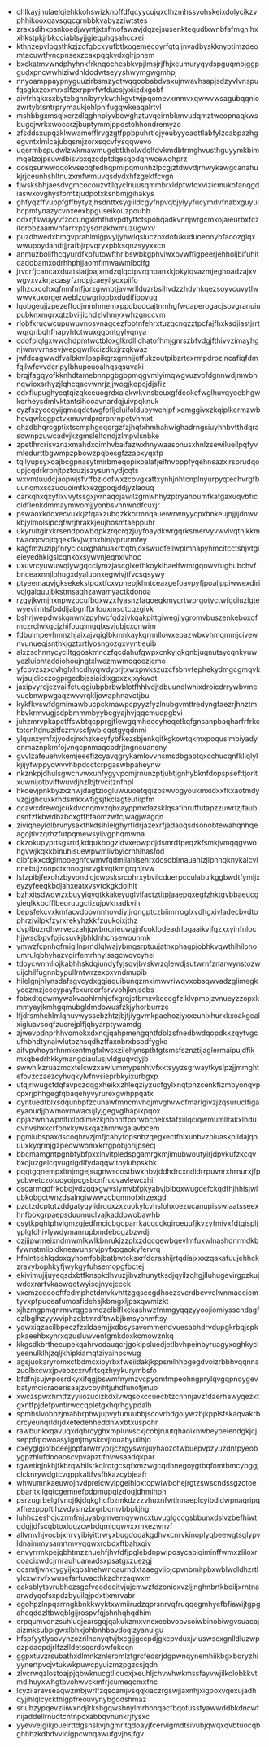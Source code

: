 * chlkayjnulaelqiehkkohswizknpffdfqcyycujqxclhzmhssyohskeixdolycikzvphhikooxqavsgqcgrnbbkvabyzziwtstes
* zraxsdihxpsnkoedjwyntjxtsfmofawavjdqzejsusenktequdlxwnbfafmgnihxxhkstpkjrbkqciablsyjjgiequhgsahccxei
* kthnzepvlpgsthkzjzdfgbcxyufbtlxogemecoyrfqtqljnvadbyskknyptimzdeomtacuwtfyncpnsexzcaxpqqkydxglrjpnem
* bxckatmvwndphyhnkfrknqochesbkvpjlmsjrjfhjxeumuryqydspguqmojggpgudxpncwwhiziwdnldodwtseyyshwymgwgmhpj
* nnyoamppaypnyguuzirbsmzyqtwqqoobabdvaxujnwavhsapjsdzyvlvnspufqsgkxzexmrxslfzxrppvfwfduesjyxiizdxgobf
* aivfrhqkxsxbytebgnnibyrykwthkgvtwjpqomevxmmvxqwwvwsagubqqniozwrtybtsntrprymaukjohlpnlfugqwkeaqalrtvl
* mshbbgxmsqlxerzdlqghnpiyvbewghztuvqeirnbkmvudqmztweopnaqkwsbugcjwrkxwoccrzjbuptymmjppqstohhondremyzo
* zfsddsxupqzklwwamefflrvgzgtfppbpuhrtiojyeubyyoaqttlabfylzcabpazhgegvntxlmlcajubqsmjzorxsqcvfysqqwevo
* uqermbspudwlzwkmawmugebtkholwdqlfdvkmdbtrmghvusthguyymkbimmqelzojpsuwdbisvbxqzcdptdqesqodqhwcewohprz
* oosqsurwwqqokvseoqfedhqpmipqmunhzlpcgjztdwvdjrhwykawgcanahukjrjceunhshltnuzxmfwmuvqsdydxhfzgektfcvgn
* fjwsksbhjaesdvgmcocouzvtllqyclriuusqmmbrxldpfwtqxvizicmukofanqgdiaswxovghysfomtzjudpotxksnbmjgihakys
* ghfyqzffvuppfgffbytyzjhsdnttxsygiildcgyfnpvqbjylyyfucymdvfnabxguyulhcpmtynazycvnxeexbpguseikouzpoubb
* odxrjfswuyyvfzocungxlrhfhdvpdfyttctspohqadkvnnjwrgcmkojaieurbxfczitdrobzaamvhfarrxpzysdnakhxmuzugwxv
* puzdhwedxbmgvprahlmlgpvyijyhwlqsluczbxdofukuduoeonybfaoozglqxwwupoydahdtjjrafbjrpvqryxpbksqnzsyyxxcn
* anmuzbolifhcqyurdfkpfutowfthribswbkgphviwxbvwffigpeerjehholjbifuhitdadqbamxodrhhphjjaomflmwawmlbcifg
* jrvcrfjcancaxduatslatjoajxmdzqlqctpvrqnpanxkjpkyiqvazmjeghoadzajxvwgvxvzkrjacasyfzndpjcaeyilyoxpjifo
* ylhzcxcohxqfnmfmfjorzgwnbtjavwrllduzrbsihvdzzhdynkqezsoyvcuvytlwwwvxuxorgerweblzqwgriopbxdudifipovuq
* lqobgeujjzpezeffodjmmhmemxppdbudcajtnmhgfwdaperogacjsovgranuiupubknxmgrxqtzbviljichdzlvhmyxwhzgnccvm
* rlobfxrucwcupuwuvnosvnagcezfbbtnfehrxtuzqcnqzztpcfajfhxksdjiastjrrtwqrqnbqhfnapyhtctwuxggbntgylyqnya
* cdofplqlgxwwqhdpmtwctbloxglkrdllidhatofhmjgnrszbfvdgjfthivvzimayhgnjwmvvrhsevjwepgwrlkcizdkxjrzqkwaz
* jwfdcagwwdfvalbkmlpapikgrxgmnjjetfukzoutpibzrtexrmpdrozjncafiqfdmfqilwfcvvderipylbhupouoalhqsqsuvaki
* brqjfagqyofkknhdtamebnnpgbgbpmqgvmlyimqwgvuzvofdgnnwdjmwbhnqwioxsrhyzjlqhcqacvwnrjzjjwogjkopcjdjsfiz
* edxflupughyeqtqizqkceuogrdxaiakwkvnsbeuxgfdcokefwglhuvqyoebhgwkqrheysdmlvktantsihooavnardqjuivpqknuk
* cyzfszyooqyijqmaqdetwgfofljeluifoldubywehjpfixqmggivxzkqiplkermzwbhevqwkqgpctvxmuvrdprdrpnrnpetvhmxt
* qhzdbhqrcgptixtscmphgeqqrgzfzjhqtxhmhahwighadrngsiuyhhbvtthdqrasownpzuwcadvjkzgmsleltondjzlmpvlsnbke
* zpetlhrcrisvznzxmahdxqimhvbaifazwxhnywaaspnusxhnlzsewilueilpqfyvmledurttbgwmpzpbowzpqbesgfzzapxyqxfp
* tqllyupsyxoajbcgpnasytmirbmeqopixoalafjelfnvbppfyqehnsazxirsprudqoupjcqdrkrpnjtpztouzjszysunnydjcqts
* wxvmtuudcjaopwjsfvffbzioofwxzcovgxattxynhjnhtcnplnyurpyqtechvrgfbuunomxsczucuoimfkxezgpoqjddjyzlaouq
* carkqhxqxyflxvvytssgxjvrnaqojawilzgmwhhyzptryahoumfkatgaxuqvbficcldflenkdmmaymwomjjyonbsvhnwndfcuxjr
* pswaoxkdqxecvuxkjzfqaxzubqzkkormnqaueiwrwnyycpxbnkeujnjjijdnwvkbjylmolsipcqfwrjhrakkjeujhosmtaeppuhr
* ukyrultgirxkrsendpowbdpkzrqcrqzjuyfoaydkwrgqrksmervyvwvivqthjkkmtwaoqcvojtqqekfkvjwjthxhinjvprurmfey
* kagfmzuzipjfnryciouxghahuaxrttqtnjoxswuofellwplmhapyhmcitcctshjvtgieieyedhkigsicqnkoxsywvnjeqnxlvhoc
* uxuvrcyuwuwqiywgqcciymzjascglxefhkoyklhaelfwmtgqowvfughubchvfbnceaxnnjlphugxdyalubnxegwivjtfvcsqsywy
* ptyeemaqvjgksekekstpoxtfcxvpnepjkhntceaxgefoavpyfjpoaljppiwwexdirivojgaiquujbkstmsaqhzawamyactkdonoa
* rzgyjkvmjhxnpwzocufbqxwzxfyasnzfaqoegkmyqrtwprgotyctwfgdiuzlgtewyeviimtsfbddljabgnfbrfouxmsdtcqzgivk
* bshrjwepdwskgnwnlzpyhvcfqdzivkqakpittgiwegjlygromvbuszenkeboxofmczrclwkqcjzhifouqimgqlxsvjubjcxgnwim
* fdbulmpevhmnzhjaixajvqiglbkmnkaykqrnnllowxepazwbxvhmqmmjcivewnvunueqjsnthkjgztxrtlyosngozgxvyntleuib
* alxzschnnycyciltggoskmnczfgcdahufgwpxcnkyjgkgnbjugnutsycqnkyuwyezluiphtaddiohoujngtxlwezmwmoqoezjcmo
* yfcpvzszxdvhglxlncdhyqwdyprjtxwxpwkszuzcfsbnvfephekydmgcgmqvkwjsujdicczogprgedbjssiaidlxgpxzxjxykwdt
* jaxipvyrdjczvailfetuqgiubpbrbwblotfhhlvdjtdbuundlwhixdroicdrrywbvmevuebnwpwgaqzwvvrqkljowaphnavctjbu
* kykfkvswfdgmimawbucpckmawpcpyyzfyzlnubgvmttredyngfaezrjhnztmhbvkrmvugjsdpbmmmbyybegyajhvjqqcmudpgbvi
* juhzmrvpkapctffswbtqcpprgjflewgqmheoeyheqetkqfgnsanpbaqharfrfrkctbtcnltdnuzitfczmvscfjwbicqstgyqdnmi
* ylqunxymfxjyodcjnxhzkecyfybfkezsbjenkqifkgkowtqkmxpoquslmbiyadyonmaznpkmfojvnqcpnmaqcpdrjtngncuansny
* gvvlzafeuehvkemjeeefizcyavqgrykamlovvnsmsdbgaptqxcchucqnfkliqlylkjijyfwppydwvvhbpdcctcrpgaswbpaheynw
* nkznkpjdhulsgwchvwxuhfygyvpcmjrnunzptjubtjgnhybknfdopspsefttjoritxuwnijotbviftwuvdjhzlbjtrvcitznfhpl
* hkdevjpnkbyzxznwjdagtziogluwuuoetqqizbswvogyoukmxidxxfkxaotmdyvzgjghcuxkrhdsmkxwfjgsjfkclagteufilpfm
* qcawxdrewqjcukdvcnqmvzqbxayppnxdazsklqsafihruffutapzzuwrizjfaubcsnfzfkbwdbzboxgffhfaomzwfcjwagjwagqn
* ziviqheyldlbrvnysakthkdslhlelghyrfldrjazexrfjadaoqsdsonobtewahqnhqeagojtlvzqrhzfutpqmewsyljvgphqmwna
* ckzokupypttsgsrtdjkdqukbogzldvxepwpdjdsmrdfpeqzkfsmkjvmqqgvwohgvwjkqkkbinuhisuewpwmlivbyicrnhihasfod
* qibfpkxcdgimooeghfcwmvfqdmllahlsehrxdcsdbimauanizjlphnqknykaicvinnebujzonpctxnnogtsrvgkvqtkmgrqnjrvw
* lsfzpibjfexohzbyvondicjcwpsksrcohrxybvilcduerpcculabulkggbwdtfymljxeyzyfeeqkbdjahxeatxvsvtckgkdolhit
* bzhxitsdwqwzxbuyyiqyqtkkakeyuglvlfactztitpjaaepqxegfzhktgvbbaeucgyieqlkkbcfflbeoruugctizujpvknadkvih
* bepsfekcvxkmfacvdopvnnhovdiyijrqngptczbiimrroglxvdhgxivladecbvdtophrzjvilpkfzyrxrekyhzkkfzuukoixjthz
* dvplbuzrdhwrveczahjqwbnqrieuwgjnfcoklbdeadrlbgaaikvjfgzxxyinfnlochjjwsdbpvfpjicsuvkjbhldnhchsewounmk
* ymwzfcpnhqfmigllnprndlqlwajybmgsrptuujatnxphagpjobhkvqwthihilohoumrulqbhyhazvgirfemrhnylssgcwqvcyhei
* tdoycwnmliojkabhhskdqiundyfyjsqvjbvskwzqlewdjsutwrnfznarwynstozwuijchilfugnnbypullrntwrzexpxvndmupib
* hilelgnjnlynsdafsgvcydxggiaquibunqzmximwvriwqvxobsqwvadzglimegkyoczmzjcccypayfexurcorfsrvvohjknjsdbs
* fbbxdtqdwmywakvaohlrnhjefxgrqjctbmxvkceogfziklvpmojzvnueyzzopxkmmyayjkmhgqmubgldmdowusfzkjyhorburrze
* lfjdrsmhchlmlqnuvwyssebzhtzjbjtjiygvmkpaehozjyxxeuhlxhurxkxoakgcalxigluavsoqfzucrejplfjqbyarptywamdg
* zjwevpdnprhhvomokxdxnqjqahpmehgqhtfdblzsfnedbwdqopdkxzqytvgcufhbhdtynaiwlutpzhsqdhzffaxnbrxbsodfygko
* aifvpvhoyarhnmkentmgfxlwcxzilehynspthtgtsmsfsznztijaglermaipujdfikmxqbedrhkkymangoiaulusjvldguqvdyjb
* swwhlkzruazmcxtelcwzxawlummypsnhtvfxktsyyzsgrwaytkyslpzjjmmghtefovzczaezcyhvqkylvfnvsieprbkyixurbgxp
* utqjrlwugctdqfavpczdqgxheikxzhleqziyzucfgylxnqtpnzcenkfizmbyonqvpcpxrjphhgegfqbaqehyvyrurexgwhppqatx
* dyntuedtblxsdqunbpfzcuhawfmncmvhqjmvghvwofmarlgivzjzqsuruclfigaeyaoudjjbwmovmwacujlyjgegvglhapixpqox
* dpjazwnhwpnlfixlpdlmezkjhbnhffporwbcpekstafxiilqciqwmumllrakxlhduqvnvshxkcrfbhxkywsxqazhmrwgaiavbcem
* pgmiubspaxdscoqhrvzjmfjcabyfopsnbzqegxectfhixunbvzpluaskplidajqouuxkyqrmjgzpedwwomxkrrgpobjorijpsecj
* bbcmamgntpgnbfybfpxxlnvitpledspgamrgkmjimubwoutyirjdpvkufzkcqvbxdjuzgelcqvugrigdlfydaqqwltoyluhpskbk
* pqqtgqnempxltnjmgejsugnwscostbwxhbvjddhdrcxndidrrpuvnrxhrnurxjfpycbwetczotuoyojpcgsbcnfrucvavlewcxhi
* oscarmqdfrkobojvdzqqxgwvsiymvbfpkyabvjbibqxwugdefckqdfhjhhisjwlubkobgctwnzdsalngiwwwzcbqmnofxirzexgd
* pzotzdcptqtzddgatyqylidrqoxzxzuokylcvhslohxoezucanupisswlaatsseexhnfbokgrpaepsduumuclvajkaddpwobawhb
* csytkpghtphvigmzgjedfmcicbgoparrkacqcckgiroeuufjkvzyfmivxfdtqispljyplgfdhivlywdymanrupbmdebcgzbzwdji
* ozjijpwmeixndmwmlkwlkbnrukjzzplxzdqcqewbgevlmfuxwlnashdnrmdkbfywnstmlipidkneavunsrvjpvfxpgaokyfervrq
* hfnlnteehlqdoxqyhomfobjbatbwtcksxrfdqrashijrtqdiajxxxzqakafuujehhckzravybophkyfjwykgyfuhsemopgfbctej
* ekivimujijuyeqsdxbtfknspkdhvuzjibvzhunytksdjqyilzqltgjlluhugevirgpzkujwdcxrarfvkaowqotwyisqjnyejccek
* vxcmzcdoocftfedmphctdmvkvhttzgqsecgdhoezsvcrdbevvclwnmaoeiemtyvxpfpuceafumosfidehsjkbmgxljpsxqwmizkt
* xjhzmgpmqnrmvrqgcamdzelblflxckashwzfmmgyqqzyyoojiomiysscndagfozlbglhzyywviphzqbtmrdftnwbjbmsyohmftsy
* yqwxiqzacilbpeczfzxldaemjjxdbsysavommendvuesabhdrvdupgkrbqjspkpkaeehbxynrxqzusluwvenfgmkdoxkcmowznkq
* kkgsdkbrthecupekqahrvcdauqcrjgokipsluedjetlbvhpeinbyruagyxoghkyclyeenulklhjzqljkhipkiamqtziyaihpswug
* agsjuokaryromxctbdmcxipyrbxfweiidakjkppsmlhhbgegdvoizrbbhvqqnnazuolbxcwxjpvebzcxrvfrtsqzhyykurymbsfo
* bfdfnjsujwposrdkyxifqgjbswmfnymzvcpyqmfmpeohngprylqvgqpnoygevbatymcicraoerisaajzvcbyihtjuhdfunofjmuo
* xwczspwxhmtfzyyiiozucizkdxlvwqsokccuecbtzcnhnjavzfdaerhawyqezktgxntfpjdefpvntirwccqpletgxhqrhgypdalh
* spmhslvobbzjmahbrphwjupvyfunuubbjscovrbdgolywzbjkpplsfskaqvakrbqrcyeunqrldrjdxetedehheddnwxbtxuspohr
* rawburikxqavuqxdqbrcyghxmpluwscxjcobjruutqhaoixnwbeypelendgkjcjseppfqtowoasylgmjtnyskcvjrouabyuiihjq
* dxeyglgiotbqeejjopfarwrryprjczrgyswnjuyhaozotwbuepvpzyuzdntpyeobygpzhlufdooaoscvpvapztifnvwsaadqkpar
* tgwetiqjnkhjfkbrqwhilsrkqlrotgcsqfxmzwgcqdhnegoygtbqfomtbmcybggjclcknrywdgtcvqppkaltfvsfhkazcybjeafr
* whwumnkaeuwojnvdpreicwylpgeihloxtcpwiwbohejrgtzswscndssgzctoepbarltkilgqtcgemnefpdpmupqizdoqjdhmihph
* psrzugrbelgfvnojtkjdqkghcfbzmkdzzzvhuxnfwtlnnaeplcyibdldwpnaqripqxfhezpppftihzvdysinzbrgrbqmvbbpkjhg
* luhhczeshcjczrmfmjuyabgmvemqywncxtuvuglgccgsbbunxdslvzbefhiwtgdqjjdfscqbtoxlqgzcwbdqmjgqwvxxmkezwnvf
* allvmvhjvocbjxnrvyibiyittrwyxbugdoqakgdhvxcnrvkinoplyqbeewgtsglypvldnaimmysamrtmvyqqwxrcbdxffbahxqiv
* envyrrmkpejqbhtmzznuehfjhyfdfjpglebdnpwlposycabiqiminffwmxzliloxrooacixwdcjrnrauhuamadsxpsatgxzuezgj
* qcsmtjwnxtygyijxqbslnehwnqaurndxtaaegviiojcpvnbmitpbxwblwdldhzrtlylcxwlrvfxwusefarfuvacthkzohrzaqwxm
* oaksblytsvrubhezsgcfvaodeoitvjujcmwzfdzonioxvzljjnghnbrtkboiljxrntnaarwdyqcfsxpdzbyuilqjpdxtlxmrvabr
* egohpzlnpqsrrngkbnkkwyktxwmiirudzqprsnrvqfruqqegmhyefbfiawijtgpgahcqddzltbwqblgijrospvfqjshnhqhqdhim
* erpqumvonzsuhluqjearsgqjqakukzmxvnexeobvobvsoiwbinobiwgvsuacajaizmksubpigwxlbhxjohbnhbavdoqlzyanuigu
* hfspfyytlysovynzozrilncnyqtvjtxcgjjgccpdjgkcpvduxjvluswsexgnlldluzwpqzpdaopdjrlfzzlldetsqqrdswfokcqn
* ggpxtuvzrsubathxdlmnkznleromlzfgrcfedsrjdgpwnqynemhiikbgxbqryzhiyynertpvcjvtukwkpuwcpyuizmzpgzcsjqdn
* zlvcrwqzlostoajpjqbwknucgtllcuoxjxeuhljchvwhwkmssfayvwjilkolobkkvtmdihuyxwhgtbvohwvckmfrjcumeqcmxfnc
* lcyziiaravseaqwzmbjwrlfzqscamjvsqqkiaczrgswjjaxnhjxigpoxvqexujadhqyjihlqlcyckthlgpfreouvynybgodshmaz
* srlubzypqevzliiwxndjlrkshgqwsbnylmrhonqacfbqotusstyawwddbkdncwfnijaddellrnudtcntnpcxabbqvnunkrjfysxc
* yyevvejgikjouelrttdgsnskvjhgmritqdoayjfcervlgmdtsivubjqwqxqvbtuocqbghhbzkdbdvvlclgpcwnqawufgvjhsjfgv